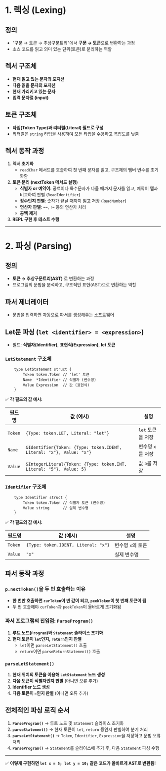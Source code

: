# 1. 렉싱 (Lexing)

## 정의

- "구문 → 토큰 → 추상구문트리"에서 **구문 → 토큰**으로 변환하는 과정
- 소스 코드를 읽고 의미 있는 단위(토큰)로 분리하는 역할

## 렉서 구조체

- **현재 읽고 있는 문자의 포지션**
- **다음 읽을 문자의 포지션**
- **현재 가리키고 있는 문자**
- **입력 문자열 (input)**

## 토큰 구조체

- **타입(Token Type)과 리터럴(Literal) 필드로 구성**
- 리터럴은 `string` 타입을 사용하여 모든 타입을 수용하고 복잡도를 낮춤

## 렉서 동작 과정

1. **렉서 초기화**
    - `readChar` 메서드를 호출하여 첫 번째 문자를 읽고, 구조체의 멤버 변수를 초기화함
2. **토큰 분리 (nextToken 메서드 실행)**
    - **식별자 or 예약어**: 공백이나 특수문자가 나올 때까지 문자를 읽고, 예약어 맵과 비교하여 판별 (`ReadIdentifier`)
    - **정수인지 판별**: 숫자가 끝날 때까지 읽고 저장 (`ReadNumber`)
    - **연산자 판별**: `==`, `!=` 등의 연산자 처리
    - **공백 제거**
3. **REPL 구현 후 테스트 수행**

---

# 2. 파싱 (Parsing)

## 정의

- **토큰 → 추상구문트리(AST)** 로 변환하는 과정
- 프로그램의 문법을 분석하고, 구조적인 표현(AST)으로 변환하는 역할

## 파서 제너레이터

- 문법을 입력하면 자동으로 파서를 생성해주는 소프트웨어

## Let문 파싱 (`let <identifier> = <expression>`)

- 필드: **식별자(Identifier)**, **표현식(Expression)**, **let 토큰**

### `LetStatement` 구조체

```
    type LetStatement struct {
        Token token.Token // 'let' 토큰
        Name  *Identifier // 식별자 (변수명)
        Value Expression  // 값 (표현식)
    }
```

✅ **각 필드의 값 예시:**

| 필드명 | 값 (예시) | 설명 |
| --- | --- | --- |
| `Token` | `{Type: token.LET, Literal: "let"}` | `let` 토큰을 저장 |
| `Name` | `&Identifier{Token: {Type: token.IDENT, Literal: "x"}, Value: "x"}` | 변수명 `x`를 저장 |
| `Value` | `&IntegerLiteral{Token: {Type: token.INT, Literal: "5"}, Value: 5}` | 값 `5`를 저장 |

### `Identifier` 구조체

```
    type Identifier struct {
        Token token.Token // 식별자 토큰 (변수명)
        Value string      // 실제 변수명
    }
```

✅ **각 필드의 값 예시:**

| 필드명 | 값 (예시) | 설명 |
| --- | --- | --- |
| `Token` | `{Type: token.IDENT, Literal: "x"}` | 변수명 `x`의 토큰 |
| `Value` | `"x"` | 실제 변수명 |

## 파서 동작 과정

### `p.nextToken()`을 두 번 호출하는 이유

- **한 번만 호출하면 `curToken`이 빈 값이 되고, `peekToken`이 첫 번째 토큰이 됨**
- 두 번 호출해야 `curToken`과 `peekToken`이 올바르게 초기화됨

### 파서 프로그램의 진입점: `ParseProgram()`

1. **루트 노드(`Program`)와 `Statement` 슬라이스 초기화**
2. **현재 토큰이 `let`인지, `return`인지 판별**
    - `let`이면 `parseLetStatement()` 호출
    - `return`이면 `parseReturnStatement()` 호출

### `parseLetStatement()`

1. **현재 위치의 토큰을 이용해 `LetStatement` 노드 생성**
2. **다음 토큰이 식별자인지 판별** (아니면 오류 추가)
3. **Identifier 노드 생성**
4. **다음 토큰이 `=`인지 판별** (아니면 오류 추가)

## 전체적인 파싱 로직 순서

1. **`ParseProgram()`** → 루트 노드 및 `Statement` 슬라이스 초기화
2. **`parseStatement()`** → 현재 토큰이 `let`, `return` 등인지 판별하여 분기 처리
3. **`parseLetStatement()`** → `Token`, `Identifier`, `Expression`을 저장하고 문법 오류 처리
4. **`ParseProgram()`** → `Statement`를 슬라이스에 추가 후, 다음 `Statement` 파싱 수행

---

✅ **이렇게 구현하면 `let x = 5; let y = 10;` 같은 코드가 올바르게 AST로 변환됨!**
